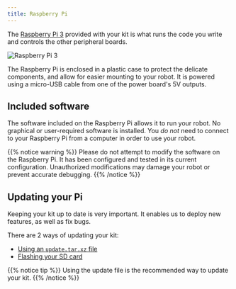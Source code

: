 ```yaml
---
title: Raspberry Pi
---
```


The [Raspberry Pi 3](https://www.raspberrypi.org/products/raspberry-pi-3-model-b/) provided with your kit is what runs the code you write and controls the other peripheral boards.

![Raspberry Pi 3](https://www.raspberrypi.org/app/uploads/2017/05/Raspberry-Pi-3-462x322.jpg)

The Raspberry Pi is enclosed in a plastic case to protect the delicate components, and allow for easier mounting to your robot. It is powered using a micro-USB cable from one of the power board's 5V outputs.

## Included software
The software included on the Raspberry Pi allows it to run your robot. No graphical or user-required software is installed. You _do not_ need to connect to your Raspberry Pi from a computer in order to use your robot.

{{% notice warning %}}
Please do not attempt to modify the software on the Raspberry Pi. It has been configured and tested in its current configuration. Unauthorized modifications may damage your robot or prevent accurate debugging.
{{% /notice %}}

## Updating your Pi
Keeping your kit up to date is very important. It enables us to deploy new features, as well as fix bugs.

There are 2 ways of updating your kit:

- [Using an `update.tar.xz` file](update-file)
- [Flashing your SD card](sd-card)

{{% notice tip %}}
Using the update file is the recommended way to update your kit.
{{% /notice %}}
